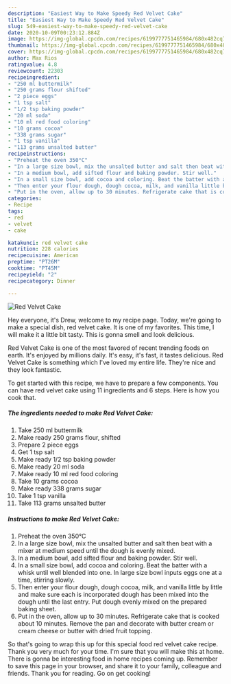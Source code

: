 ```yaml
---
description: "Easiest Way to Make Speedy Red Velvet Cake"
title: "Easiest Way to Make Speedy Red Velvet Cake"
slug: 549-easiest-way-to-make-speedy-red-velvet-cake
date: 2020-10-09T00:23:12.884Z
image: https://img-global.cpcdn.com/recipes/6199777751465984/680x482cq70/red-velvet-cake-recipe-main-photo.jpg
thumbnail: https://img-global.cpcdn.com/recipes/6199777751465984/680x482cq70/red-velvet-cake-recipe-main-photo.jpg
cover: https://img-global.cpcdn.com/recipes/6199777751465984/680x482cq70/red-velvet-cake-recipe-main-photo.jpg
author: Max Rios
ratingvalue: 4.8
reviewcount: 22303
recipeingredient:
- "250 ml buttermilk"
- "250 grams flour shifted"
- "2 piece eggs"
- "1 tsp salt"
- "1/2 tsp baking powder"
- "20 ml soda"
- "10 ml red food coloring"
- "10 grams cocoa"
- "338 grams sugar"
- "1 tsp vanilla"
- "113 grams unsalted butter"
recipeinstructions:
- "Preheat the oven 350°C"
- "In a large size bowl, mix the unsalted butter and salt then beat with a mixer at medium speed until the dough is evenly mixed."
- "In a medium bowl, add sifted flour and baking powder. Stir well."
- "In a small size bowl, add cocoa and coloring. Beat the batter with a whisk until well blended into one. In large size bowl inputs eggs one at a time, stirring slowly."
- "Then enter your flour dough, dough cocoa, milk, and vanilla little by little and make sure each is incorporated dough has been mixed into the dough until the last entry. Put dough evenly mixed on the prepared baking sheet."
- "Put in the oven, allow up to 30 minutes. Refrigerate cake that is cooked about 10 minutes. Remove the pan and decorate with butter cream or cream cheese or butter with dried fruit topping."
categories:
- Recipe
tags:
- red
- velvet
- cake

katakunci: red velvet cake 
nutrition: 228 calories
recipecuisine: American
preptime: "PT26M"
cooktime: "PT45M"
recipeyield: "2"
recipecategory: Dinner

---
```



![Red Velvet Cake](https://img-global.cpcdn.com/recipes/6199777751465984/680x482cq70/red-velvet-cake-recipe-main-photo.jpg)

Hey everyone, it's Drew, welcome to my recipe page. Today, we're going to make a special dish, red velvet cake. It is one of my favorites. This time, I will make it a little bit tasty. This is gonna smell and look delicious.

Red Velvet Cake is one of the most favored of recent trending foods on earth. It's enjoyed by millions daily. It's easy, it's fast, it tastes delicious. Red Velvet Cake is something which I've loved my entire life. They're nice and they look fantastic.




To get started with this recipe, we have to prepare a few components. You can have red velvet cake using 11 ingredients and 6 steps. Here is how you cook that.

<!--inarticleads1-->

##### The ingredients needed to make Red Velvet Cake:

1. Take 250 ml buttermilk
1. Make ready 250 grams flour, shifted
1. Prepare 2 piece eggs
1. Get 1 tsp salt
1. Make ready 1/2 tsp baking powder
1. Make ready 20 ml soda
1. Make ready 10 ml red food coloring
1. Take 10 grams cocoa
1. Make ready 338 grams sugar
1. Take 1 tsp vanilla
1. Take 113 grams unsalted butter




<!--inarticleads2-->

##### Instructions to make Red Velvet Cake:

1. Preheat the oven 350°C
1. In a large size bowl, mix the unsalted butter and salt then beat with a mixer at medium speed until the dough is evenly mixed.
1. In a medium bowl, add sifted flour and baking powder. Stir well.
1. In a small size bowl, add cocoa and coloring. Beat the batter with a whisk until well blended into one. In large size bowl inputs eggs one at a time, stirring slowly.
1. Then enter your flour dough, dough cocoa, milk, and vanilla little by little and make sure each is incorporated dough has been mixed into the dough until the last entry. Put dough evenly mixed on the prepared baking sheet.
1. Put in the oven, allow up to 30 minutes. Refrigerate cake that is cooked about 10 minutes. Remove the pan and decorate with butter cream or cream cheese or butter with dried fruit topping.




So that's going to wrap this up for this special food red velvet cake recipe. Thank you very much for your time. I'm sure that you will make this at home. There is gonna be interesting food in home recipes coming up. Remember to save this page in your browser, and share it to your family, colleague and friends. Thank you for reading. Go on get cooking!
